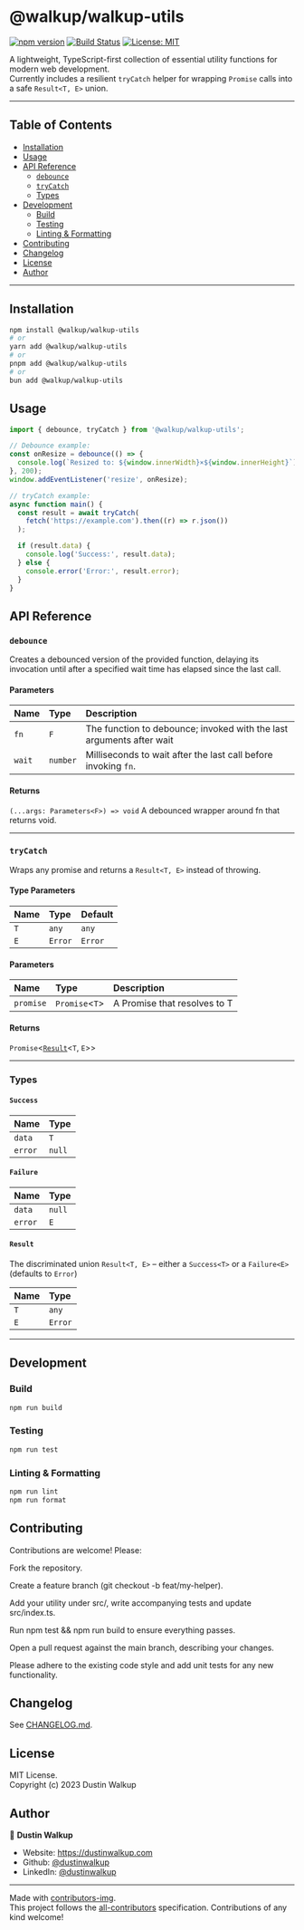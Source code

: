 # @walkup/walkup-utils

[![npm version](https://img.shields.io/npm/v/@walkup/walkup-utils.svg)](https://www.npmjs.com/package/@walkup/walkup-utils) [![Build Status](https://github.com/dustinwalkup/walkup-utils/actions/workflows/ci.yml/badge.svg)](https://github.com/dustinwalkup/walkup-utils/actions) [![License: MIT](https://img.shields.io/badge/License-MIT-blue.svg)](LICENSE)

A lightweight, TypeScript-first collection of essential utility functions for modern web development.  
Currently includes a resilient `tryCatch` helper for wrapping `Promise` calls into a safe `Result<T, E>` union.

---

## Table of Contents

- [Installation](#installation)
- [Usage](#usage)
- [API Reference](#api-reference)
  - [`debounce`](#debounce)
  - [`tryCatch`](#trycatch)
  - [Types](#types)
- [Development](#development)
  - [Build](#build)
  - [Testing](#testing)
  - [Linting & Formatting](#linting--formatting)
- [Contributing](#contributing)
- [Changelog](#changelog)
- [License](#license)
- [Author](#author)

---

## Installation

```bash
npm install @walkup/walkup-utils
# or
yarn add @walkup/walkup-utils
# or
pnpm add @walkup/walkup-utils
# or
bun add @walkup/walkup-utils
```

## Usage

```ts
import { debounce, tryCatch } from '@walkup/walkup-utils';

// Debounce example:
const onResize = debounce(() => {
  console.log(`Resized to: ${window.innerWidth}×${window.innerHeight}`);
}, 200);
window.addEventListener('resize', onResize);

// tryCatch example:
async function main() {
  const result = await tryCatch(
    fetch('https://example.com').then((r) => r.json())
  );

  if (result.data) {
    console.log('Success:', result.data);
  } else {
    console.error('Error:', result.error);
  }
}
```

## API Reference

### `debounce`

Creates a debounced version of the provided function, delaying its invocation until after a specified wait time has elapsed since the last call.

#### Parameters

| Name   | Type     | Description                                                          |
| :----- | :------- | :------------------------------------------------------------------- |
| `fn`   | `F`      | The function to debounce; invoked with the last arguments after wait |
| `wait` | `number` | Milliseconds to wait after the last call before invoking `fn`.       |

#### Returns

`(...args: Parameters<F>) => void` A debounced wrapper around fn that returns void.

---

### `tryCatch`

Wraps any promise and returns a `Result<T, E>` instead of throwing.

#### Type Parameters

| Name | Type    | Default |
| :--- | :------ | :------ |
| `T`  | `any`   | `any`   |
| `E`  | `Error` | `Error` |

#### Parameters

| Name      | Type            | Description                  |
| :-------- | :-------------- | :--------------------------- |
| `promise` | `Promise`<`T`\> | A Promise that resolves to T |

#### Returns

`Promise`<[`Result`](#types)<`T`, `E`\>\>

---

### Types

#### `Success`

| Name    | Type   |
| :------ | :----- |
| `data`  | `T`    |
| `error` | `null` |

#### `Failure`

| Name    | Type   |
| :------ | :----- |
| `data`  | `null` |
| `error` | `E`    |

#### `Result`

The discriminated union `Result<T, E>`
– either a `Success<T>` or a `Failure<E>` (defaults to `Error`)

| Name | Type    |
| :--- | :------ |
| `T`  | `any`   |
| `E`  | `Error` |

---

## Development

### Build

```bash
npm run build
```

### Testing

```bash
npm run test
```

### Linting & Formatting

```bash
npm run lint
npm run format
```

## Contributing

Contributions are welcome! Please:

Fork the repository.

Create a feature branch (git checkout -b feat/my-helper).

Add your utility under src/, write accompanying tests and update src/index.ts.

Run npm test && npm run build to ensure everything passes.

Open a pull request against the main branch, describing your changes.

Please adhere to the existing code style and add unit tests for any new functionality.

## Changelog

See [CHANGELOG.md](CHANGELOG.md).

## License

MIT License.  
Copyright (c) 2023 Dustin Walkup

## Author

👤 **Dustin Walkup**

- Website: https://dustinwalkup.com
- Github: [@dustinwalkup](https://github.com/dustinwalkup)
- LinkedIn: [@dustinwalkup](https://linkedin.com/in/dustinwalkup)

---

Made with [contributors-img](https://contrib.rocks).  
This project follows the [all-contributors](https://github.com/all-contributors/all-contributors) specification. Contributions of any kind welcome!
